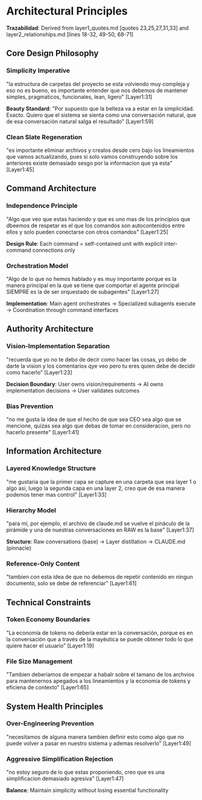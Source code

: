 # Architectural Principles

**Trazabilidad**: Derived from layer1_quotes.md [quotes 23,25,27,31,33] and layer2_relationships.md [lines 18-32, 49-50, 68-71]

## Core Design Philosophy

### Simplicity Imperative
"la estructura de carpetas del proyecto se esta volviendo muy compleja y eso no es bueno, es importante entender que nos debemos de mantener simples, pragmaticos, funcionales, lean, ligero" [Layer1:31]

**Beauty Standard**: "Por supuesto que la belleza va a estar en la simplicidad. Exacto. Quiero que el sistema se sienta como una conversación natural, que de esa conversación natural salga el resultado" [Layer1:59]

### Clean Slate Regeneration
"es importante eliminar archivos y crealos desde cero bajo los lineamientos que vamos actualizando, pues si solo vamos construyendo sobre los anteriores existe demasiado sesgo por la informacion que ya esta" [Layer1:45]

## Command Architecture

### Independence Principle
"Algo que veo que estas haciendo y que es uno mas de los principios que dbeemos de respetar es el que los comandos son autocontenidos entre ellos y solo pueden conectarse con otros comandos" [Layer1:25]

**Design Rule**: Each command = self-contained unit with explicit inter-command connections only

### Orchestration Model
"Algo de lo que no hemos hablado y es muy importante porque es la manera principal en la que se tiene que comportar el agente principal SIEMPRE es la de ser orquestado de subagentes" [Layer1:27]

**Implementation**: Main agent orchestrates → Specialized subagents execute → Coordination through command interfaces

## Authority Architecture

### Vision-Implementation Separation
"recuerda que yo no te debo de decir como hacer las cosas, yo debo de darte la vision y los comentarios qye veo pero tu eres quien debe de decidir como hacerlo" [Layer1:23]

**Decision Boundary**: User owns vision/requirements → AI owns implementation decisions → User validates outcomes

### Bias Prevention
"no me gusta la idea de que el hecho de que sea CEO sea algo que se mencione, quizas sea algo que debas de tomar en consideracion, pero no hacerlo presente" [Layer1:41]

## Information Architecture

### Layered Knowledge Structure
"me gustaria que la primer capa se capture en una carpeta que sea layer 1 o algo asi, luego la segunda capa en una layer 2, creo que de esa manera podemos tener mas control" [Layer1:33]

### Hierarchy Model
"para mí, por ejemplo, el archivo de claude.md se vuelve el pináculo de la pirámide y una de nuestras conversaciones en RAW es la base" [Layer1:37]

**Structure**: Raw conversations (base) → Layer distillation → CLAUDE.md (pinnacle)

### Reference-Only Content
"tambien con esta idea de que no debemos de repetir contenido en ningun documento, solo se debe de referenciar" [Layer1:61]

## Technical Constraints

### Token Economy Boundaries
"La economía de tokens no debería estar en la conversación, porque es en la conversación que a través de la mayéutica se puede obtener todo lo que quiere hacer el usuario" [Layer1:19]

### File Size Management
"Tambien deberiamos de empezar a habalr sobre el tamano de los archvios para mantenernos apegados a los lineamientos y la economia de tokens y eficiena de contexto" [Layer1:65]

## System Health Principles

### Over-Engineering Prevention
"necesitamos de alguna manera tambien definir esto como algo que no puede volver a pasar en nuestro sistema y ademas resolverlo" [Layer1:49]

### Aggressive Simplification Rejection
"no estoy seguro de lo que estas proponiendo, creo que es una simplificacion demasiado agresiva" [Layer1:47]

**Balance**: Maintain simplicity without losing essential functionality